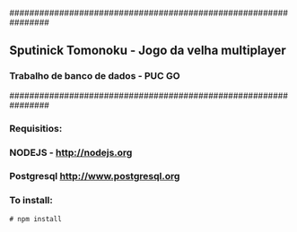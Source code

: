 ################################################################

## Sputinick Tomonoku - Jogo da velha multiplayer

### Trabalho de banco de dados - PUC GO

################################################################





### Requisitios:
### NODEJS - http://nodejs.org
### Postgresql http://www.postgresql.org

### To install: 
```# npm install ```


